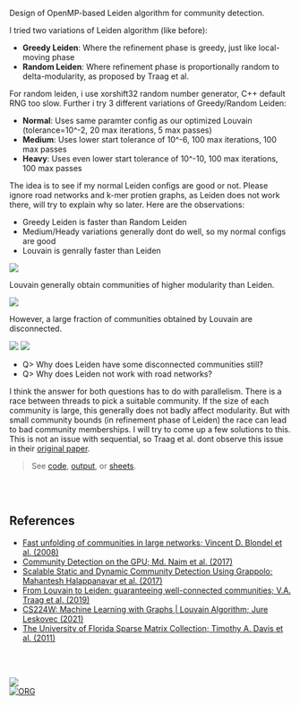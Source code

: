 Design of OpenMP-based Leiden algorithm for community detection.

I tried two variations of Leiden algorithm (like before):
- **Greedy Leiden**: Where the refinement phase is greedy, just like local-moving phase
- **Random Leiden**: Where refinement phase is proportionally random to delta-modularity, as proposed by Traag et al.

For random leiden, i use xorshift32 random number generator, C++ default RNG too slow. Further i try 3 different variations of Greedy/Random Leiden:
- **Normal**: Uses same paramter config as our optimized Louvain (tolerance=10^-2, 20 max iterations, 5 max passes)
- **Medium**: Uses lower start tolerance of 10^-6, 100 max iterations, 100 max passes
- **Heavy**: Uses even lower start tolerance of 10^-10, 100 max iterations, 100 max passes

The idea is to see if my normal Leiden configs are good or not. Please ignore road networks and k-mer protien graphs, as Leiden does not work there, will try to explain why so later. Here are the observations:
- Greedy Leiden is faster than Random Leiden
- Medium/Heady variations generally dont do well, so my normal configs are good
- Louvain is genrally faster than Leiden

[![](https://i.imgur.com/Sx3P0JP.png)][sheets]

Louvain generally obtain communities of higher modularity than Leiden.

[![](https://i.imgur.com/UZGMsNB.png)][sheets]

However, a large fraction of communities obtained by Louvain are disconnected.

[![](https://i.imgur.com/b3shYWt.png)][sheets]
[![](https://i.imgur.com/0qpSdhF.png)][sheets]

- Q> Why does Leiden have some disconnected communities still?
- Q> Why does Leiden not work with road networks?

I think the answer for both questions has to do with parallelism. There is a race between threads to pick a suitable community. If the size of each community is large, this generally does not badly affect modularity. But with small community bounds (in refinement phase of Leiden) the race can lead to bad community memberships. I will try to come up a few solutions to this. This is not an issue with sequential, so Traag et al. dont observe this issue in their [original paper][com-traag19].

> See
> [code](https://github.com/puzzlef/leiden-communities-openmp/tree/measure-performance),
> [output](https://gist.github.com/wolfram77/6e9a7772d1c71563572293b9044aeee4), or
> [sheets].

[com-traag19]: https://www.nature.com/articles/s41598-019-41695-z
[sheets]: https://docs.google.com/spreadsheets/d/1khv6NIhY1dWuXiuQE2qn2u8Om28saqH983MM13S6LCQ/edit?usp=sharing

<br>
<br>


## References

- [Fast unfolding of communities in large networks; Vincent D. Blondel et al. (2008)](https://arxiv.org/abs/0803.0476)
- [Community Detection on the GPU; Md. Naim et al. (2017)](https://arxiv.org/abs/1305.2006)
- [Scalable Static and Dynamic Community Detection Using Grappolo; Mahantesh Halappanavar et al. (2017)](https://ieeexplore.ieee.org/document/8091047)
- [From Louvain to Leiden: guaranteeing well-connected communities; V.A. Traag et al. (2019)](https://www.nature.com/articles/s41598-019-41695-z)
- [CS224W: Machine Learning with Graphs | Louvain Algorithm; Jure Leskovec (2021)](https://www.youtube.com/watch?v=0zuiLBOIcsw)
- [The University of Florida Sparse Matrix Collection; Timothy A. Davis et al. (2011)](https://doi.org/10.1145/2049662.2049663)

<br>
<br>


[![](https://img.youtube.com/vi/dk8pwE3IByg/maxresdefault.jpg)](https://www.youtube.com/watch?v=dk8pwE3IByg)<br>
[![ORG](https://img.shields.io/badge/org-puzzlef-green?logo=Org)](https://puzzlef.github.io)
